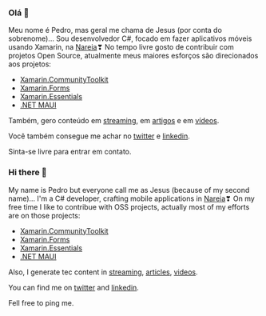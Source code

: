 ### Olá 👋

Meu nome é Pedro, mas geral me chama de Jesus (por conta do sobrenome)... Sou desenvolvedor C#, focado em fazer aplicativos móveis usando Xamarin, na [Nareia](https://www.nareia.com.uy/)❣ No tempo livre gosto de contribuir com projetos Open Source, atualmente meus maiores esforços são direcionados aos projetos: 

- [Xamarin.CommunityToolkit](https://github.com/xamarin/xamarincommunityToolkit/)
- [Xamarin.Forms](https://github.com/xamarin/xamarin.forms)
- [Xamarin.Essentials](https://github.com/xamarin/essentials)
- [.NET MAUI](https://github.com/dotnet/maui/)

Também, gero conteúdo em [streaming](https://www.twitch.tv/jesopas), em [artigos](https://medium.com/@pedro_jesus) e em [vídeos](https://www.youtube.com/pedrojesus).

Você também consegue me achar no [twitter](https://twitter.com/pj_souz) e [linkedin](https://www.linkedin.com/in/pedro-jesus-61464291/). 

Sinta-se livre para entrar em contato.


### Hi there 👋

My name is Pedro but everyone call me as Jesus (because of my second name)... I'm a C# developer, crafting mobile applications in [Nareia](https://www.nareia.com.uy/)❣ On my free time I like to contribue with OSS projects, actually most of my efforts are on those projects:

- [Xamarin.CommunityToolkit](https://github.com/xamarin/xamarincommunityToolkit/)
- [Xamarin.Forms](https://github.com/xamarin/xamarin.forms)
- [Xamarin.Essentials](https://github.com/xamarin/essentials)
- [.NET MAUI](https://github.com/dotnet/maui/)

Also, I generate tec content in [streaming](https://www.twitch.tv/jesopas), [articles](https://medium.com/@pedro_jesus), [videos](https://www.youtube.com/pedrojesus).

You can find me on [twitter](https://twitter.com/pj_souz) and [linkedin](https://www.linkedin.com/in/pedro-jesus-61464291/).

Fell free to ping me.

<!--
**pictos/pictos** is a ✨ _special_ ✨ repository because its `README.md` (this file) appears on your GitHub profile.

Here are some ideas to get you started:

- 🔭 I’m currently working on ...
- 🌱 I’m currently learning ...
- 👯 I’m looking to collaborate on ...
- 🤔 I’m looking for help with ...
- 💬 Ask me about ...
- 📫 How to reach me: ...
- 😄 Pronouns: ...
- ⚡ Fun fact: ...
-->
